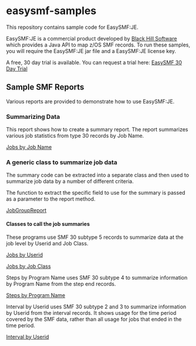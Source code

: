 # easysmf-samples

This repository contains sample code for EasySMF:JE.

EasySMF:JE is a commercial product developed by [Black Hill Software](https://www.blackhillsoftware.com) which provides a Java API to map z/OS SMF records. To run these samples, you will require the EasySMF:JE jar file and a EasySMF:JE license key.

A free, 30 day trial is available. You can request a trial here: [EasySMF 30 Day Trial](https://www.blackhillsoftware.com/30-day-trial/)

## Sample SMF Reports

Various reports are provided to demonstrate how to use EasySMF:JE.

### Summarizing Data ###

This report shows how to create a summary report. The report summarizes various job statistics from type 30 records by Job Name.

[Jobs by Job Name](./java/src/main/java/com/smfreports/jobsummary/JobsByJobname.java)

### A generic class to summarize job data ###

The summary code can be extracted into a separate class and then used to summarize job data by a number of different criteria.

The function to extract the specific field to use for the summary is passed as a parameter to the report method.

[JobGroupReport](./java/src/main/java/com/smfreports/genericjobsummary/JobGroupReport.java)

#### Classes to call the job summaries ####

These programs use SMF 30 subtype 5 records to summarize data at the job level by Userid and Job Class.

[Jobs by Userid](./java/src/main/java/com/smfreports/genericjobsummary/JobsByUserid.java)

[Jobs by Job Class](./java/src/main/java/com/smfreports/genericjobsummary/JobsByJobClass.java)

Steps by Program Name uses SMF 30 subtype 4 to summarize information by Program Name from the step end records.

[Steps by Program Name](./java/src/main/java/com/smfreports/genericjobsummary/StepsByProgramName.java)

Interval by Userid uses SMF 30 subtype 2 and 3 to summarize information by Userid from the interval records.
It shows usage for the time period covered by the SMF data, rather than all usage for jobs that ended in the
time period.

[Interval by Userid](./java/src/main/java/com/smfreports/genericjobsummary/IntervalByUserid.java.java)
